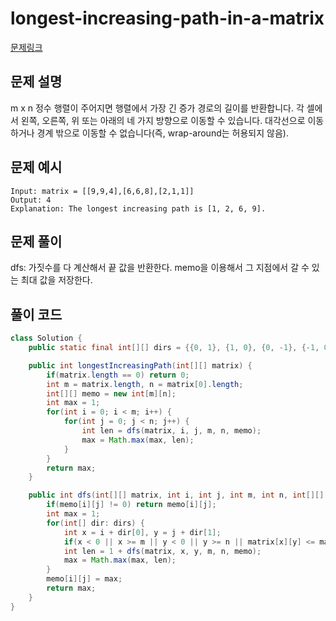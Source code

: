 # longest-increasing-path-in-a-matrix

[문제링크](https://leetcode.com/problems/longest-increasing-path-in-a-matrix/)

## 문제 설명

m x n 정수 행렬이 주어지면 행렬에서 가장 긴 증가 경로의 길이를 반환합니다. 각 셀에서 왼쪽, 오른쪽, 위 또는 아래의 네 가지 방향으로 이동할 수 있습니다. 대각선으로 이동하거나 경계 밖으로 이동할 수 없습니다(즉, wrap-around는 허용되지 않음).

## 문제 예시

```
Input: matrix = [[9,9,4],[6,6,8],[2,1,1]]
Output: 4
Explanation: The longest increasing path is [1, 2, 6, 9].
```

## 문제 풀이

dfs: 가짓수를 다 계산해서 끝 값을 반환한다.
memo을 이용해서 그 지점에서 갈 수 있는 최대 값을 저장한다.

## 풀이 코드

```java
class Solution {
    public static final int[][] dirs = {{0, 1}, {1, 0}, {0, -1}, {-1, 0}};

    public int longestIncreasingPath(int[][] matrix) {
        if(matrix.length == 0) return 0;
        int m = matrix.length, n = matrix[0].length;
        int[][] memo = new int[m][n];
        int max = 1;
        for(int i = 0; i < m; i++) {
            for(int j = 0; j < n; j++) {
                int len = dfs(matrix, i, j, m, n, memo);
                max = Math.max(max, len);
            }
        }
        return max;
    }

    public int dfs(int[][] matrix, int i, int j, int m, int n, int[][] memo) {
        if(memo[i][j] != 0) return memo[i][j];
        int max = 1;
        for(int[] dir: dirs) {
            int x = i + dir[0], y = j + dir[1];
            if(x < 0 || x >= m || y < 0 || y >= n || matrix[x][y] <= matrix[i][j]) continue;
            int len = 1 + dfs(matrix, x, y, m, n, memo);
            max = Math.max(max, len);
        }
        memo[i][j] = max;
        return max;
    }
}
```
